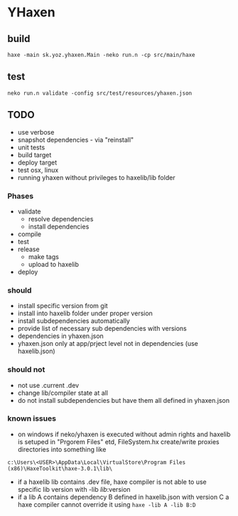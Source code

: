 # YHaxen

## build
```
haxe -main sk.yoz.yhaxen.Main -neko run.n -cp src/main/haxe
```

## test
```
neko run.n validate -config src/test/resources/yhaxen.json
```

## TODO
- use verbose
- snapshot dependencies - via "reinstall"
- unit tests
- build target
- deploy target
- test osx, linux
- running yhaxen without privileges to haxelib/lib folder

### Phases
- validate
	- resolve dependencies
	- install dependencies
- compile
- test
- release
	- make tags
	- upload to haxelib
- deploy

### should
- install specific version from git
- install into haxelib folder under proper version
- install subdependencies automatically
- provide list of necessary sub dependencies with versions
- dependencies in yhaxen.json
- yhaxen.json only at app/prject level not in dependencies (use haxelib.json)

### should not
- not use .current .dev
- change lib/compiler state at all
- do not install subdependencies but have them all defined in yhaxen.json

### known issues
- on windows if neko/yhaxen is executed without admin rights and haxelib is setuped in "Prgorem Files" etd, FileSystem.hx create/write proxies directories into something like
```
c:\Users\<USER>\AppData\Local\VirtualStore\Program Files (x86)\HaxeToolkit\haxe-3.0.1\lib\
```

- if a haxelib lib contains .dev file, haxe compiler is not able to use specific lib version with -lib $lib:$version
- if a lib A contains dependency B defined in haxelib.json with version C a haxe compiler cannot override it using `haxe -lib A -lib B:D`
